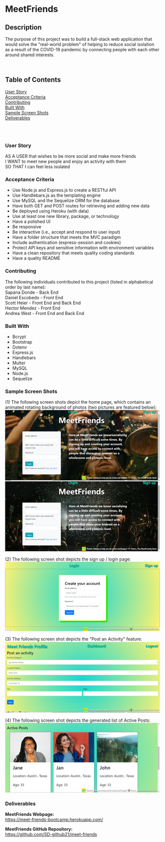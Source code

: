 # **MeetFriends**

## **Description**
The purpose of this project was to build a full-stack web application that would solve the "real-world problem" of helping to reduce social isolation as a result of the COVID-19 pandemic by connecting people with each other around shared interests. 

<br>

## **Table of Contents**
[User Story](#user-story)<br>
[Acceptance Criteria](#acceptance-criteria)<br>
[Contributing](#contributing)<br>
[Built With](#built-with)<br>
[Sample Screen Shots](#sample-screen-shots)<br>
[Deliverables](#deliverables)<br>
<br>

<br>

### **User Story**
AS A USER that wishes to be more social and make more friends<br>
I WANT to meet new people and enjoy an activity with them<br>
SO THAT I can feel less isolated<br>

### **Acceptance Criteria**
- Use Node.js and Express.js to create a RESTful API
- Use Handlebars.js as the templating engine
- Use MySQL and the Sequelize ORM for the database
- Have both GET and POST routes for retrieving and adding new data
- Be deployed using Heroku (with data)
- Use at least one new library, package, or technology
- Have a polished UI
- Be responsive
- Be interactive (i.e., accept and respond to user input)
- Have a folder structure that meets the MVC paradigm
- Include authentication (express-session and cookies)
- Protect API keys and sensitive information with environment variables
- Have a clean repository that meets quality coding standards
- Have a quality README 

### **Contributing**
The following individuals contributed to this project (listed in alphabetical order by last name):<br>
Sapana Donde - Back End<br>
Daniel Escobedo - Front End<br>
Scott Heier - Front End and Back End<br>
Hector Mendez - Front End<br>
Andrea West - Front End and Back End<br>

### **Built With**
* Bcrypt
* Bootstrap
* Dotenv
* Express.js
* Handlebars
* Multer
* MySQL
* Node.js
* Sequelize

### **Sample Screen Shots**
(1) The following screen shots depict the home page, which contains an animated rotating background of photos (two pictures are featured below):
![alt text](public/img/homepage-pic1.png)
![alt text](public/img/homepage-pic2.png)

(2) The following screen shot depicts the sign up / login page:
![alt text](public/img/signup-pic.png)

(3) The following screen shot depicts the "Post an Activity" feature:
![alt text](public/img/postactivity-pic.png)

(4) The following screen shot depicts the generated list of Active Posts:
![alt text](public/img/active-posts-pic.png)

### **Deliverables**

**MeetFriends Webpage:**<br>
https://meet-friends-bootcamp.herokuapp.com/

**MeetFriends GitHub Repository:**<br>
https://github.com/SD-github21/meet-friends
